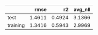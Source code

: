 |          |   rmse |     r2 |   avg_nll |
|:---------|-------:|-------:|----------:|
| test     | 1.4611 | 0.4924 |    3.1366 |
| training | 1.3416 | 0.5943 |    2.9969 |